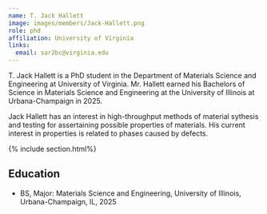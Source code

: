 ```yaml
---
name: T. Jack Hallett
image: images/members/Jack-Hallett.png
role: phd
affiliation: University of Virginia
links:
  email: sar2bc@virginia.edu
---
```


T. Jack Hallett is a PhD student in the Department of Materials Science and Engineering at University of Virginia. Mr. Hallett earned his Bachelors of Science in Materials Science and Engineering at the University of Illinois at Urbana-Champaign in 2025. 

Jack Hallett has an interest in high-throughput methods of material sythesis and testing for assertaining possible properties of materials. His current interest in properties is related to phases caused by defects. 

{% include section.html%}
##  Education
- BS, Major: Materials Science and Engineering, University of Illinois, Urbana-Champaign, IL, 2025
